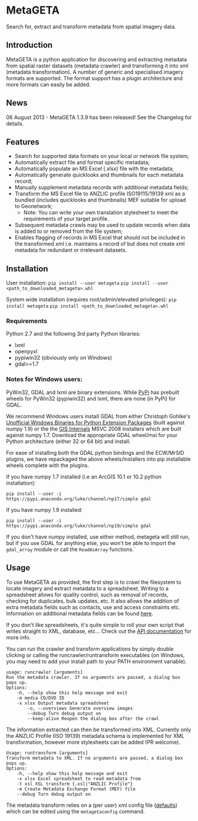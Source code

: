 # MetaGETA

Search for, extract and transform metadata from spatial imagery data.

## Introduction
MetaGETA is a python application for discovering and extracting metadata from spatial raster datasets (metadata crawler) and transforming it into xml (metadata transformation). A number of generic and specialised imagery formats are supported. The format support has a plugin architecture and more formats can easily be added.

## News
06 August 2013 - MetaGETA 1.3.9 has been released! See the Changelog for details.

## Features
 - Search for supported data formats on your local or network file system;
 - Automatically extract file and format specific metadata;
 - Automatically populate an MS Excel (.xlsx) file with the metadata;
 - Automatically generate quicklooks and thumbnails for each metadata record;
 - Manually supplement metadata records with additional metadata fields;
 - Transform the MS Excel file to ANZLIC profile ISO19115/19139 xml as a bundled (includes quicklooks and thumbnails) MEF suitable for upload to Geonetwork;
   - Note: You can write your own translation stylesheet to meet the requirements of your target profile.
 - Subsequent metadata crawls may be used to update records when data is added to or removed from the file system;
 - Enables flagging of records in MS Excel that should not be included in the transformed xml i.e. maintains a record of but does not create xml metadata for redundant or irrelevant datasets.

## Installation
User installation:
 ```pip install --user metageta``` 
 ```pip install --user <path_to_downloaded_metageta>.whl```


System wide installation (requires root/admin/elevated privileges):
 ```pip install metageta``` 
 ```pip install <path_to_downloaded_metageta>.whl```

### Requirements
Python 2.7 and the following 3rd party Python libraries: 

 - lxml
 - openpyxl
 - pypiwin32 (obviously only on Windows)
 - gdal>=1.7

### Notes for Windows users: 
PyWin32, GDAL and lxml are binary extensions.  While [PyPi](https://pypi.python.org) has prebuilt
wheels for PyWin32 (pypiwin32) and lxml, there are none (in PyPi) for GDAL.

We recommend Windows users install GDAL from either
Christoph Gohlke's [Unofficial Windows Binaries for Python Extension Packages](http://www.lfd.uci.edu/~gohlke/pythonlibs)
(built against numpy 1.9) or the the [GIS Internals](http://www.gisinternals.com) MSVC 2008 installers
which are built against numpy 1.7.  Download the appropriate GDAL wheel/msi for your Python architecture
(either 32 or 64 bit) and install.

For ease of installing both the GDAL python bindings and the ECW/MrSID plugins, we have repackaged the above
 wheels/installers into pip installable wheels complete with the plugins.

If you have numpy 1.7 installed (i.e an ArcGIS 10.1 or 10.2 python installation):

    pip install --user -i https://pypi.anaconda.org/luke/channel/np17/simple gdal

If you have numpy 1.9 installed:

    pip install --user -i https://pypi.anaconda.org/luke/channel/np19/simple gdal

If you don't have numpy installed, use either method, metageta will still run, but if you use GDAL for anything else,
you won't be able to import the ```gdal_array``` module or call the ```ReadAsArray``` functions.`


## Usage
To use MetaGETA as provided, the first step is to crawl the filesystem to locate imagery and extract metadata to a
spreadsheet. Writing to a spreadsheet allows for quality control, such as removal of records, checking for duplicates, bulk updates, etc. It also allows the addition of extra metadata fields such as contacts, use and access constraints etc. Information on additional metadata fields can be found [here](https://htmlpreview.github.io/?https://github.com/lpinner/metageta/blob/master/doc/files/metageta.transforms-module.html).

If you don't like spreadsheets, it's quite simple to roll your own script that writes straight to XML, database,
etc... Check out the [API documentation](https://htmlpreview.github.io/?https://github.com/lpinner/metageta/blob/master/doc/index.html) for more info.

You can run the crawler and transform applications by simply double clicking or calling the runcrawler/runtransform
executables (on Windows, you may need to add your install path to your PATH environment variable).

    usage: runcrawler [arguments]
    Run the metadata crawler. If no arguments are passed, a dialog box pops up.
    Options: 
	    -h, --help show this help message and exit 
	    -m media CD/DVD ID 
	    -x xlsx Output metadata spreadsheet 
            -o, --overviews Generate overview images 
            --debug Turn debug output on
            --keep-alive Reopen the dialog box after the crawl

The information extracted can then be transformed into XML. Currently only the ANZLIC Profile (ISO 19139)
metadata schema is implemented for XML transformation, however more stylesheets can be added (PR welcome).

    Usage: runtransform [arguments]
    Transform metadata to XML. If no arguments are passed, a dialog box pops up.
    Options: 
	    -h, --help show this help message and exit 
	    -x xlsx Excel spreadsheet to read metadata from 
	    -t xsl XSL transform {.xsl|"ANZLIC Profile"} 
	    -m Create Metadata Exchange Format (MEF) file 
	    --debug Turn debug output on


The metadata transform relies on a (per user) xml config file ([defaults](https://github.com/lpinner/metageta/blob/master/metageta/config/config.xml))
which can be edited using the ```metagetaconfig``` command.